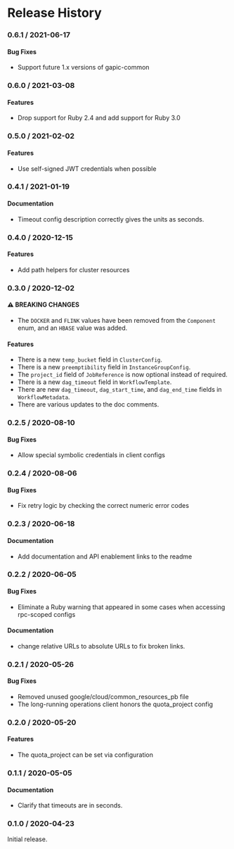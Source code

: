 # Release History

### 0.6.1 / 2021-06-17

#### Bug Fixes

* Support future 1.x versions of gapic-common

### 0.6.0 / 2021-03-08

#### Features

* Drop support for Ruby 2.4 and add support for Ruby 3.0

### 0.5.0 / 2021-02-02

#### Features

* Use self-signed JWT credentials when possible

### 0.4.1 / 2021-01-19

#### Documentation

* Timeout config description correctly gives the units as seconds.

### 0.4.0 / 2020-12-15

#### Features

* Add path helpers for cluster resources

### 0.3.0 / 2020-12-02

#### ⚠ BREAKING CHANGES

* The `DOCKER` and `FLINK` values have been removed from the `Component` enum, and an `HBASE` value was added.

#### Features

* There is a new `temp_bucket` field in `ClusterConfig`.
* There is a new `preemptibility` field in `InstanceGroupConfig`.
* The `project_id` field of `JobReference` is now optional instead of required.
* There is a new `dag_timeout` field in `WorkflowTemplate`.
* There are new `dag_timeout`, `dag_start_time`, and `dag_end_time` fields in `WorkflowMetadata`.
* There are various updates to the doc comments.

### 0.2.5 / 2020-08-10

#### Bug Fixes

* Allow special symbolic credentials in client configs

### 0.2.4 / 2020-08-06

#### Bug Fixes

* Fix retry logic by checking the correct numeric error codes

### 0.2.3 / 2020-06-18

#### Documentation

* Add documentation and API enablement links to the readme

### 0.2.2 / 2020-06-05

#### Bug Fixes

* Eliminate a Ruby warning that appeared in some cases when accessing rpc-scoped configs

#### Documentation

* change relative URLs to absolute URLs to fix broken links.

### 0.2.1 / 2020-05-26

#### Bug Fixes

* Removed unused google/cloud/common_resources_pb file
* The long-running operations client honors the quota_project config

### 0.2.0 / 2020-05-20

#### Features

* The quota_project can be set via configuration

### 0.1.1 / 2020-05-05

#### Documentation

* Clarify that timeouts are in seconds.

### 0.1.0 / 2020-04-23

Initial release.
